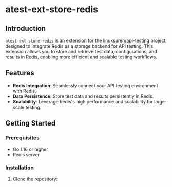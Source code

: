 # atest-ext-store-redis

## Introduction
`atest-ext-store-redis` is an extension for the [linuxsuren/api-testing](https://github.com/linuxsuren/api-testing) project, designed to integrate Redis as a storage backend for API testing. This extension allows you to store and retrieve test data, configurations, and results in Redis, enabling more efficient and scalable testing workflows.

## Features
- **Redis Integration**: Seamlessly connect your API testing environment with Redis.
- **Data Persistence**: Store test data and results persistently in Redis.
- **Scalability**: Leverage Redis's high performance and scalability for large-scale testing.

## Getting Started

### Prerequisites
- Go 1.16 or higher
- Redis server

### Installation
1. Clone the repository: